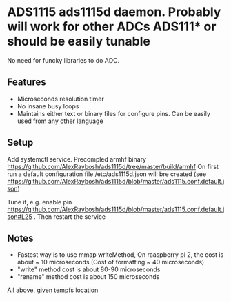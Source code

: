 #  ADS1115 ads1115d daemon.  Probably will work for other ADCs ADS111* or should be easily tunable
No need for funcky libraries to do ADC.

## Features
- Microseconds resolution timer
- No insane busy loops
- Maintains either text or binary files for configure pins. Can be easily used from any other language

## Setup
Add systemctl service. 
Precompled armhf binary https://github.com/AlexRaybosh/ads1115d/tree/master/build/armhf
On first run a default configuration file /etc/ads1115d.json will bre created (see https://github.com/AlexRaybosh/ads1115d/blob/master/ads1115.conf.default.json)


Tune it, e.g. enable pin https://github.com/AlexRaybosh/ads1115d/blob/master/ads1115.conf.default.json#L25 .
Then restart the service

## Notes
- Fastest way is to use mmap writeMethod, On raaspberry pi 2, the cost is about ~ 10 microseconds (Cost of formatting ~ 40 microseconds)
- "write" method cost is about 80-90 microseconds
- "rename" method cost is about 150 microseconds

All above, given tempfs location



